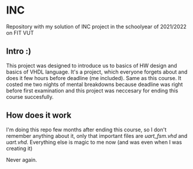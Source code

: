 # INC

Repository with my solution of INC project in the schoolyear of 2021/2022 on FIT VUT

## Intro :)

This project was designed to introduce us to basics of HW design and basics of VHDL language. It's a project, which everyone forgets about and does it few hours before deadline (me included). Same as this course.
It costed me two nights of mental breakdowns because deadline was right before first examination and this project was neccesary for ending this course succesfully.

## How does it work

I'm doing this repo few months after ending this course, so I don't remember anything about it, only that important files are *uart_fsm.vhd* and *uart.vhd*. Everything else is magic to me now (and was even when I was creating it)

Never again.